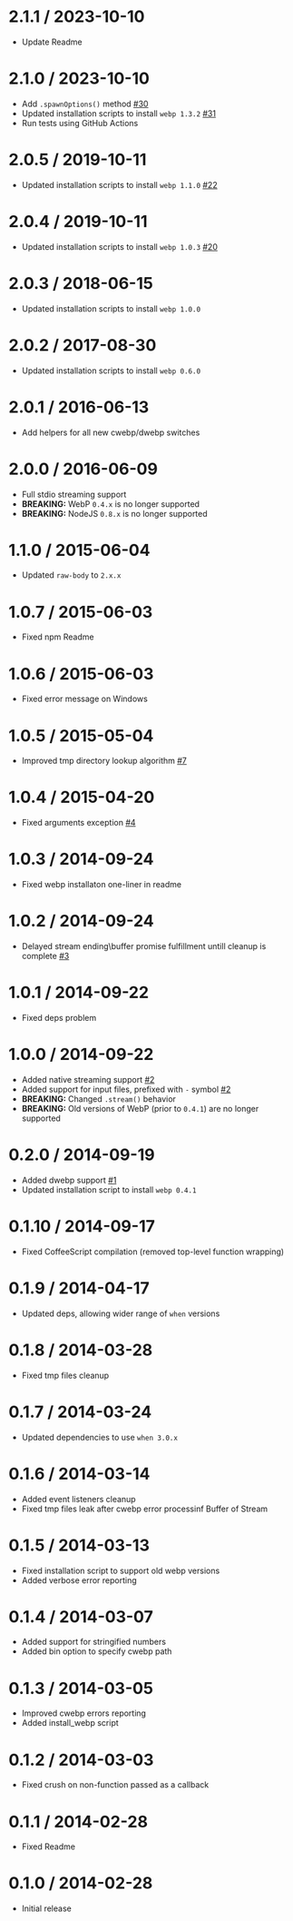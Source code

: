 2.1.1 / 2023-10-10
==================

 * Update Readme

2.1.0 / 2023-10-10
==================

 * Add `.spawnOptions()` method [#30]
 * Updated installation scripts to install `webp 1.3.2` [#31]
 * Run tests using GitHub Actions

  [#30]: https://github.com/Intervox/node-webp/issues/30
  [#31]: https://github.com/Intervox/node-webp/issues/31

2.0.5 / 2019-10-11
==================

 * Updated installation scripts to install `webp 1.1.0` [#22]


  [#22]: https://github.com/Intervox/node-webp/issues/22

2.0.4 / 2019-10-11
==================

 * Updated installation scripts to install `webp 1.0.3` [#20]


  [#20]: https://github.com/Intervox/node-webp/issues/20

2.0.3 / 2018-06-15
==================

 * Updated installation scripts to install `webp 1.0.0`

2.0.2 / 2017-08-30
==================

 * Updated installation scripts to install `webp 0.6.0`

2.0.1 / 2016-06-13
==================

 * Add helpers for all new cwebp/dwebp switches

2.0.0 / 2016-06-09
==================

 * Full stdio streaming support
 * **BREAKING:** WebP `0.4.x` is no longer supported
 * **BREAKING:** NodeJS `0.8.x` is no longer supported

1.1.0 / 2015-06-04
==================

  * Updated `raw-body` to `2.x.x`

1.0.7 / 2015-06-03
==================

  * Fixed npm Readme

1.0.6 / 2015-06-03
==================

  * Fixed error message on Windows

1.0.5 / 2015-05-04
==================

 * Improved tmp directory lookup algorithm [#7]


  [#7]: https://github.com/Intervox/node-webp/issues/4

1.0.4 / 2015-04-20
==================

 * Fixed arguments exception [#4]


  [#4]: https://github.com/Intervox/node-webp/issues/4

1.0.3 / 2014-09-24
==================

 * Fixed webp installaton one-liner in readme

1.0.2 / 2014-09-24
==================

 * Delayed stream ending\buffer promise fulfillment untill cleanup is complete [#3]


  [#3]: https://github.com/Intervox/node-webp/issues/3

1.0.1 / 2014-09-22
==================

 * Fixed deps problem

1.0.0 / 2014-09-22
==================

 * Added native streaming support [#2]
 * Added support for input files, prefixed with `-` symbol [#2]
 * **BREAKING:** Changed `.stream()` behavior
 * **BREAKING:** Old versions of WebP (prior to `0.4.1`) are no longer supported


  [#2]: https://github.com/Intervox/node-webp/issues/2

0.2.0 / 2014-09-19
==================

 * Added dwebp support [#1]
 * Updated installation script to install `webp 0.4.1`


  [#1]: https://github.com/Intervox/node-webp/issues/1

0.1.10 / 2014-09-17
==================

 * Fixed CoffeeScript compilation (removed top-level function wrapping)

0.1.9 / 2014-04-17
==================

 * Updated deps, allowing wider range of `when` versions

0.1.8 / 2014-03-28
==================

 * Fixed tmp files cleanup

0.1.7 / 2014-03-24
==================

  * Updated dependencies to use `when 3.0.x`

0.1.6 / 2014-03-14
==================

  * Added event listeners cleanup
  * Fixed tmp files leak after cwebp error processinf Buffer of Stream

0.1.5 / 2014-03-13
==================

  * Fixed installation script to support old webp versions
  * Added verbose error reporting

0.1.4 / 2014-03-07
==================

  * Added support for stringified numbers
  * Added bin option to specify cwebp path

0.1.3 / 2014-03-05
==================

  * Improved cwebp errors reporting
  * Added install_webp script

0.1.2 / 2014-03-03
==================

  * Fixed crush on non-function passed as a callback

0.1.1 / 2014-02-28
==================

  * Fixed Readme

0.1.0 / 2014-02-28
==================

  * Initial release
